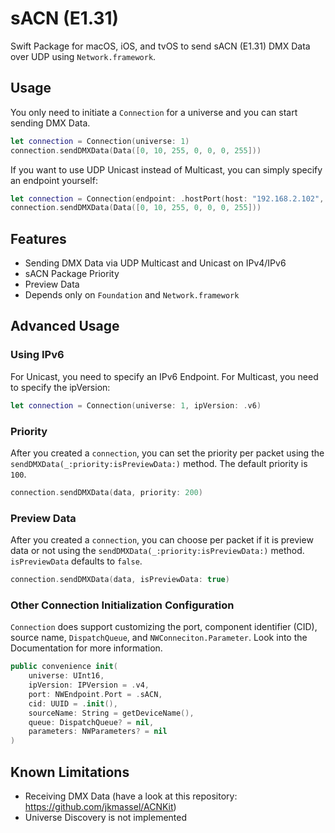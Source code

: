 # sACN (E1.31)

Swift Package for macOS, iOS, and tvOS to send sACN (E1.31) DMX Data over UDP using `Network.framework`.

## Usage
You only need to initiate a `Connection` for a universe and you can start sending DMX Data.

```swift
let connection = Connection(universe: 1)
connection.sendDMXData(Data([0, 10, 255, 0, 0, 0, 255]))
```
If you want to use UDP Unicast instead of Multicast, you can simply specify an endpoint yourself:
```swift
let connection = Connection(endpoint: .hostPort(host: "192.168.2.102", .sACN), universe: 2)
connection.sendDMXData(Data([0, 10, 255, 0, 0, 0, 255]))
```

## Features
- Sending DMX Data via UDP Multicast and Unicast on IPv4/IPv6
- sACN Package Priority
- Preview Data
- Depends only on `Foundation` and `Network.framework`

## Advanced Usage

### Using IPv6
For Unicast, you need to specify an IPv6 Endpoint. For Multicast, you need to specify the ipVersion:
```swift
let connection = Connection(universe: 1, ipVersion: .v6)
```

### Priority 
After you created a `connection`, you can set the priority per packet using the `sendDMXData(_:priority:isPreviewData:)` method. The default priority is `100`.
```swift
connection.sendDMXData(data, priority: 200)
```
### Preview Data
After you created a `connection`, you can choose per packet if it is preview data or not using the  `sendDMXData(_:priority:isPreviewData:)` method. `isPreviewData` defaults to `false`.
```swift
connection.sendDMXData(data, isPreviewData: true)
```
### Other Connection Initialization Configuration
`Connection` does support customizing the port, component identifier (CID), source name, `DispatchQueue`, and `NWConneciton.Parameter`. Look into the Documentation for more information.
```swift
public convenience init(
    universe: UInt16,
    ipVersion: IPVersion = .v4,
    port: NWEndpoint.Port = .sACN,
    cid: UUID = .init(),
    sourceName: String = getDeviceName(),
    queue: DispatchQueue? = nil,
    parameters: NWParameters? = nil
)
```



## Known Limitations
- Receiving DMX Data (have a look at this repository: https://github.com/jkmassel/ACNKit)
- Universe Discovery is not implemented
 
